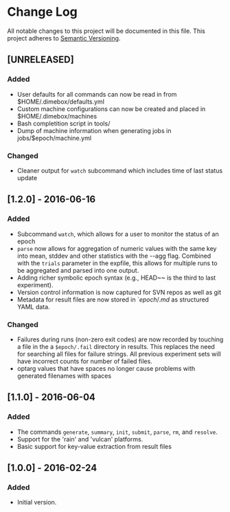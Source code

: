 # Change Log
All notable changes to this project will be documented in this file.
This project adheres to [Semantic Versioning](http://semver.org/).

## [UNRELEASED]
### Added
- User defaults for all commands can now be read in from $HOME/.dimebox/defaults.yml
- Custom machine configurations can now be created and placed in $HOME/.dimebox/machines
- Bash completition script in tools/
- Dump of machine information when generating jobs in jobs/$epoch/machine.yml

### Changed
- Cleaner output for `watch` subcommand which includes time of last status update

## [1.2.0] - 2016-06-16
### Added
- Subcommand `watch`, which allows for a user to monitor the status of an epoch
- `parse` now allows for aggregation of numeric values with the same key into mean, stddev and other statistics with the --agg flag. Combined with the `trials` parameter in the expfile, this allows for multiple runs to be aggregated and parsed into one output.
- Adding richer symbolic epoch syntax (e.g., HEAD~~ is the third to last experiment).
- Version control information is now captured for SVN repos as well as git
- Metadata for result files are now stored in `$epoch/.md$ as structured YAML data. 

### Changed
- Failures during runs (non-zero exit codes) are now recorded by touching a file in the a `$epoch/.fail` directory in results. This replaces the need for searching all files for failure strings. All previous experiment sets will have incorrect counts for number of failed files.
- optarg values that have spaces no longer cause problems with generated filenames with spaces

## [1.1.0] - 2016-06-04
### Added
- The commands `generate`, `summary`, `init`, `submit`, `parse`, `rm`, and `resolve`.
- Support for the 'rain' and 'vulcan' platforms.
- Basic support for key-value extraction from result files

## [1.0.0] - 2016-02-24
### Added
- Initial version.
